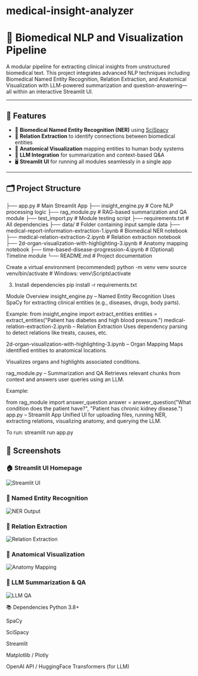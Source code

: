 ﻿# medical-insight-analyzer
# 🧠 Biomedical NLP and Visualization Pipeline

A modular pipeline for extracting clinical insights from unstructured biomedical text. This project integrates advanced NLP techniques including Biomedical Named Entity Recognition, Relation Extraction, and Anatomical Visualization with LLM-powered summarization and question-answering—all within an interactive Streamlit UI.

---

## 📌 Features

- 🔬 **Biomedical Named Entity Recognition (NER)** using [SciSpacy](https://allenai.github.io/scispacy/)
- 🧩 **Relation Extraction** to identify connections between biomedical entities
- 🧠 **Anatomical Visualization** mapping entities to human body systems
- 🤖 **LLM Integration** for summarization and context-based Q&A
- 🖥️ **Streamlit UI** for running all modules seamlessly in a single app

---

## 🗂️ Project Structure
├── app.py # Main Streamlit App
├── insight_engine.py # Core NLP processing logic
├── rag_module.py # RAG-based summarization and QA module
├── test_import.py # Module testing script
├── requirements.txt # All dependencies
├── data/ # Folder containing input sample data
├── medical-report-information-extraction-1.ipynb # Biomedical NER notebook
├── medical-relation-extraction-2.ipynb # Relation extraction notebook
├── 2d-organ-visualization-with-highlighting-3.ipynb # Anatomy mapping notebook
├── time-based-disease-progression-4.ipynb # (Optional) Timeline module
└── README.md # Project documentation



Create a virtual environment (recommended)
python -m venv venv
source venv/bin/activate  # Windows: venv\Scripts\activate


3. Install dependencies
pip install -r requirements.txt

Module Overview
insight_engine.py – Named Entity Recognition
Uses SpaCy for extracting clinical entities (e.g., diseases, drugs, body parts).

Example:
from insight_engine import extract_entities
entities = extract_entities("Patient has diabetes and high blood pressure.")
medical-relation-extraction-2.ipynb – Relation Extraction
Uses dependency parsing to detect relations like treats, causes, etc.

2d-organ-visualization-with-highlighting-3.ipynb – Organ Mapping
Maps identified entities to anatomical locations.

Visualizes organs and highlights associated conditions.

rag_module.py – Summarization and QA
Retrieves relevant chunks from context and answers user queries using an LLM.

Example:

from rag_module import answer_question
answer = answer_question("What condition does the patient have?", "Patient has chronic kidney disease.")
app.py – Streamlit App
Unified UI for uploading files, running NER, extracting relations, visualizing anatomy, and querying the LLM.

To run:
streamlit run app.py

## 📸 Screenshots

### 🏠 Streamlit UI Homepage
![Streamlit UI](streamlit_home.png)

### 🔬 Named Entity Recognition
![NER Output](ner_output.png)

### 🔗 Relation Extraction
![Relation Extraction](relation_output.png)

### 🧠 Anatomical Visualization
![Anatomy Mapping](anatomy_map.png)

### 🤖 LLM Summarization & QA
![LLM QA](llm_qa.png)


📚 Dependencies
Python 3.8+

SpaCy

SciSpacy

Streamlit

Matplotlib / Plotly

OpenAI API / HuggingFace Transformers (for LLM)

